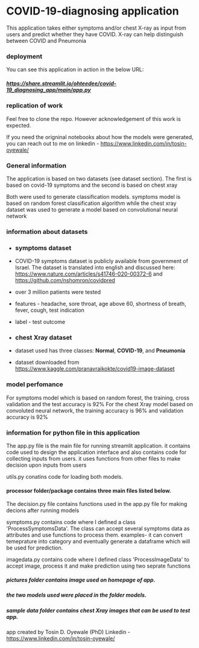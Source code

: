 # COVID-19-diagnosing application
This application takes either symptoms and/or chest X-ray as input from users and predict whether they have COVID. X-ray can help distinguish between COVID and Pneumonia

### deployment 
You can see this application in action in the below URL:

##### https://share.streamlit.io/ohteedee/covid-19_diagnosing_app/main/app.py

### replication of work
Feel free to clone the repo. However acknowledgement of this work is expected. 

If you need the origninal notebooks about how the models were generated, you can reach out to me on linkedin - https://www.linkedin.com/in/tosin-oyewale/ 
### General information
The application is based on two datasets (see dataset section). The first is based on covid-19 symptoms and the second is based on chest xray

Both were used to generate classification models. symptoms model is based on random forest classification algorithm while the chest xray dataset was used to generate a model based on convolutional neural network

### information about datasets

- ### symptoms dataset

- COVID-19 symptoms dataset is publicly available from government of Israel. The dataset is translated into english and discussed here: https://www.nature.com/articles/s41746-020-00372-6 and https://github.com/nshomron/covidpred
- over 3 million patients were tested 
- features - headache, sore throat, age above 60, shortness of breath, fever, cough, test indication
- label - test outcome 

- ### chest Xray dataset
-  dataset used has three classes: **Normal**, **COVID-19**, and **Pneumonia**
-  dataset downloaded from https://www.kaggle.com/pranavraikokte/covid19-image-dataset

### model perfomance 
For symptoms model which is based on random forest, the training, cross validation and the test accuracy is 92%
For the chest Xray model based on convoluted neural network, the training accuracy is 96% and validation accuracy is 92%

### information for python file in this application
The app.py file is the main file for running streamlit application. it contains code used to design the application interface and also contains code for collecting inputs from users. it uses functions from other files to make decision upon inputs from users

utils.py conatins code for loading both models. 


#### processor folder/package contains three main files listed below.

The decision.py file contains functions used in the app.py file for making decions after running models

symptoms.py contains code where I defined a class 'ProcessSymptomsData'. The class can accept several symptoms data as attributes and use functions to process them. examples- it can convert temeprature into category and eventually generate a dataframe which will be used for prediction.

imagedata.py contains code where I defined class 'ProcessImageData' to accept image, process it and make prediction using two seprate functions

##### pictures folder contains image used on homepage of app.

##### the two models used were placed in the folder models.

##### sample data folder contains chest Xray images that can be used to test app.



app created by Tosin D. Oyewale (PhD) 
Linkedin - https://www.linkedin.com/in/tosin-oyewale/ 


